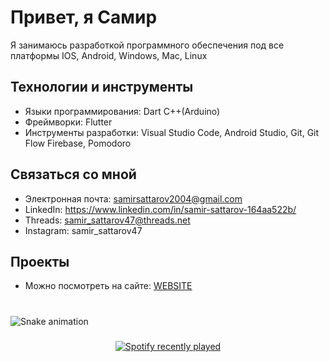 # Привет, я Самир

Я занимаюсь разработкой программного обеспечения под все платформы IOS, Android, Windows, Mac, Linux

## Технологии и инструменты

- Языки программирования: Dart C++(Arduino) 
- Фреймворки: Flutter
- Инструменты разработки: Visual Studio Code, Android Studio, Git, Git Flow Firebase, Pomodoro

## Связаться со мной

- Электронная почта: samirsattarov2004@gmail.com
- LinkedIn: https://www.linkedin.com/in/samir-sattarov-164aa522b/
- Threads: samir_sattarov47@threads.net
- Instagram: samir_sattarov47

## Проекты

- Можно посмотреть на сайте: [WEBSITE](https://portfolio-website-4cbf3.web.app/home)

###

<br clear="both">

<img src="https://raw.githubusercontent.com/samir-sattarov/samir-sattarov/output/snake.svg" alt="Snake animation" />

###

<div align="center">
  <a href="https://open.spotify.com/user/Samuel Satt">
    <img src="https://spotify-recently-played-readme.vercel.app/api?count=5" alt="Spotify recently played"  />
  </a>
</div>

###